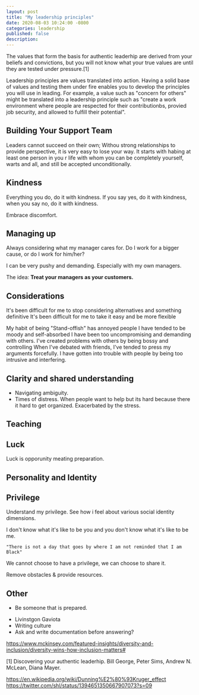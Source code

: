 ```yaml
---
layout: post
title: "My leadership principles"
date: 2020-08-03 10:24:00 -0800
categories: leadership
published: false
description:
---
```


The values that form the basis for authentic leaderhip are derived from your beliefs and convictions, but you will not know what your true values are until they are tested under pressure.[1]

Leadership principles are values translated into action. Having a solid base of values and testing them under fire enables you to develop the principles you will use in leading. For example, a value such as "concern for others" might be translated into a leadership principle such as "create a work environment where people are respected for their contributionbs, provied job security, and allowed to fulfill their potential".

## Building Your Support Team
Leaders cannot succeed on their own; Withou strong relationships to provide perspective, it is very easy to lose your way.  It starts with habing at least one person in you r life with whom you can be completely yourself, warts and all, and still be accepted unconditionally.

## Kindness
Everything you do, do it with kindness. If you say yes, do it with kindness, when you say no, do it with kindness.


Embrace discomfort.

## Managing up
Always considering what my manager cares for. Do I work for a bigger cause, or do I work for him/her?

I can be very pushy and demanding. Especially with my own managers.

The idea: **Treat your managers as your customers.**

## Considerations
It's been difficult for me to stop considering alternatives and something definitive
It's been difficult for me to take it easy and be more flexible

My habit of being "Stand-offish" has annoyed people
I have tended to be moody and self-absorbed
I have been too uncompromising and demanding with others.
I've created problems with others by being bossy and controlling
When I've debated with friends, I've tended to press my arguments forcefully.
I have gotten into trouble with people by being too intrusive and interfering.

## Clarity and shared understanding
* Navigating ambiguity.
* Times of distress. When people want to help but its hard because there it hard to get organized. Exacerbated by the stress.

## Teaching

## Luck

Luck is opporunity meating preparation.

## Personality and Identity

## Privilege

Understand my privilege. See how i feel about various social identity dimensions.

I don't know what it's like to be you and you don't know what it's like to be me.

    "There is not a day that goes by where I am not reminded that I am Black"

We cannot choose to have a privilege, we can choose to share it. 

Remove obstacles & provide resources.

## Other

- Be someone that is prepared.

* Livinstgon Gaviota
* Writing culture
* Ask and write documentation before answering?

https://www.mckinsey.com/featured-insights/diversity-and-inclusion/diversity-wins-how-inclusion-matters#

[1] Discovering your authentic leaderhip. Bill George, Peter Sims, Andrew N. McLean, Diana Mayer.

https://en.wikipedia.org/wiki/Dunning%E2%80%93Kruger_effect
https://twitter.com/shl/status/1394651350667907073?s=09


